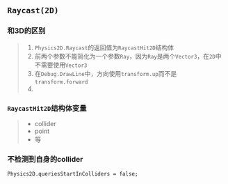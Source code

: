 ## `Raycast(2D)`

### 和3D的区别

> 1. `Physics2D.Raycast`的返回值为`RaycastHit2D`结构体
> 2. 前两个参数不能简化为一个参数`Ray`，因为`Ray`是两个`Vector3`，在`2D`中不需要使用`Vector3`
> 3. 在`Debug.DrawLine`中，方向使用`transform.up`而不是`transform.forward`
> 4. 

### `RaycastHit2D`结构体变量

> - collider
> - point
> - 等

### 不检测到自身的collider

```
Physics2D.queriesStartInColliders = false;
```

